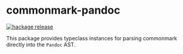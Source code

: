 # commonmark-pandoc

[![hackage release](https://img.shields.io/hackage/v/commonmark-pandoc.svg?label=hackage)](http://hackage.haskell.org/package/commonmark-pandoc)

This package provides typeclass instances for parsing
commonmark directly into the `Pandoc` AST.

